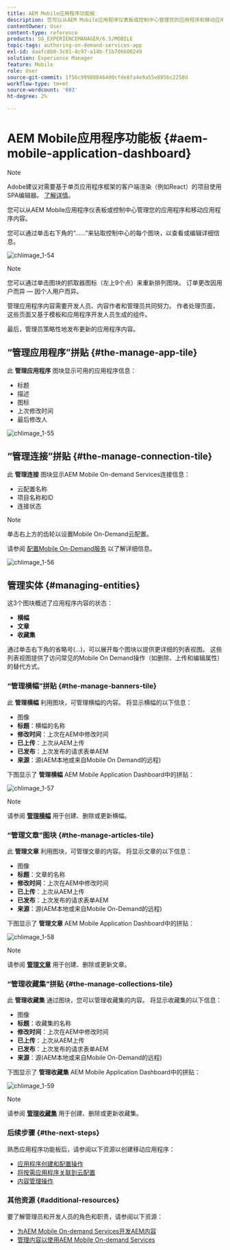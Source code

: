```yaml
---
title: AEM Mobile应用程序功能板
description: 您可以从AEM Mobile应用程序仪表板或控制中心管理您的应用程序和移动应用程序内容。 关注此页面以了解更多信息。
contentOwner: User
content-type: reference
products: SG_EXPERIENCEMANAGER/6.5/MOBILE
topic-tags: authoring-on-demand-services-app
exl-id: daafc8b8-3c01-4c97-a14b-f1b706600249
solution: Experience Manager
feature: Mobile
role: User
source-git-commit: 1f56c99980846400cfde8fa4e9a55e885bc2258d
workflow-type: tm+mt
source-wordcount: '603'
ht-degree: 2%

---
```


# AEM Mobile应用程序功能板 {#aem-mobile-application-dashboard}

>[!NOTE]
>
>Adobe建议对需要基于单页应用程序框架的客户端渲染（例如React）的项目使用SPA编辑器。 [了解详情](/help/sites-developing/spa-overview.md)。

您可以从AEM Mobile应用程序仪表板或控制中心管理您的应用程序和移动应用程序内容。

您可以通过单击右下角的“……”来钻取控制中心的每个图块，以查看或编辑详细信息。

![chlimage_1-54](assets/chlimage_1-54.png)

>[!NOTE]
>
>您可以通过单击图块的抓取器图标（左上9个点）来重新排列图块。 订单更改因用户而异 — 因个人用户而异。

管理应用程序内容需要开发人员、内容作者和管理员共同努力。 作者处理页面，这些页面又基于模板和应用程序开发人员生成的组件。

最后，管理员策略性地发布更新的应用程序内容。

## “管理应用程序”拼贴 {#the-manage-app-tile}

此 **管理应用程序** 图块显示可用的应用程序信息：

* 标题
* 描述
* 图标
* 上次修改时间
* 最后修改人

![chlimage_1-55](assets/chlimage_1-55.png)

## “管理连接”拼贴 {#the-manage-connection-tile}

此 **管理连接** 图块显示AEM Mobile On-demand Services连接信息：

* 云配置名称
* 项目名称和ID
* 连接状态

>[!NOTE]
>
>单击右上方的齿轮以设置Mobile On-Demand云配置。
>
>请参阅 [配置Mobile On-Demand服务](/help/mobile/mobile-on-demand-associating-an-on-demand-app-to-cloud-configuration.md) 以了解详细信息。

![chlimage_1-56](assets/chlimage_1-56.png)

## 管理实体 {#managing-entities}

这3个图块概述了应用程序内容的状态：

* **横幅**
* **文章**
* **收藏集**

通过单击右下角的省略号(...)，可以展开每个图块以提供更详细的列表视图。 这些列表视图提供了访问常见的Mobile On Demand操作（如删除、上传和编辑属性）的替代方式。

### “管理横幅”拼贴 {#the-manage-banners-tile}

此 **管理横幅** 利用图块，可管理横幅的内容。 将显示横幅的以下信息：

* 图像
* **标题**：横幅的名称
* **修改时间**：上次在AEM中修改时间
* **已上传**：上次从AEM上传
* **已发布**：上次发布的请求表单AEM
* **来源**：源(AEM本地或来自Mobile On Demand的远程)

下图显示了 **管理横幅** AEM Mobile Application Dashboard中的拼贴：

![chlimage_1-57](assets/chlimage_1-57.png)

>[!NOTE]
>
>请参阅 **[管理横幅](/help/mobile/mobile-on-demand-managing-banners.md)** 用于创建、删除或更新横幅。

### “管理文章”图块 {#the-manage-articles-tile}

此 **管理文章** 利用图块，可管理文章的内容。 将显示文章的以下信息：

* 图像
* **标题**：文章的名称
* **修改时间**：上次在AEM中修改时间
* **已上传**：上次从AEM上传
* **已发布**：上次发布的请求表单AEM
* **来源**：源(AEM本地或来自Mobile On-Demand的远程)

下图显示了 **管理文章** AEM Mobile Application Dashboard中的拼贴：

![chlimage_1-58](assets/chlimage_1-58.png)

>[!NOTE]
>
>请参阅 [**管理文章**](/help/mobile/mobile-on-demand-managing-articles.md) 用于创建、删除或更新文章。

### “管理收藏集”拼贴 {#the-manage-collections-tile}

此 **管理收藏集** 通过图块，您可以管理收藏集的内容。 将显示收藏集的以下信息：

* 图像
* **标题**：收藏集的名称
* **修改时间**：上次在AEM中修改时间
* **已上传**：上次从AEM上传
* **已发布**：上次发布的请求表单AEM
* **来源**：源(AEM本地或来自Mobile On-Demand的远程)

下图显示了 **管理收藏集** AEM Mobile Application Dashboard中的拼贴：

![chlimage_1-59](assets/chlimage_1-59.png)

>[!NOTE]
>
>请参阅 **[管理收藏集](/help/mobile/mobile-on-demand-managing-collections.md)** 用于创建、删除或更新收藏集。

### 后续步骤 {#the-next-steps}

熟悉应用程序功能板后，请参阅以下资源以创建移动应用程序：

* [应用程序创建和配置操作](/help/mobile/mobile-apps-ondemand-application-create-configure-action.md)
* [将按需应用程序关联到云配置](/help/mobile/mobile-on-demand-associating-an-on-demand-app-to-cloud-configuration.md)
* [内容管理操作](/help/mobile/mobile-apps-ondemand-manage-content-ondemand.md)

### 其他资源 {#additional-resources}

要了解管理员和开发人员的角色和职责，请参阅以下资源：

* [为AEM Mobile On-demand Services开发AEM内容](/help/mobile/aem-mobile-on-demand.md)
* [管理内容以使用AEM Mobile On-demand Services](/help/mobile/aem-mobile.md)
